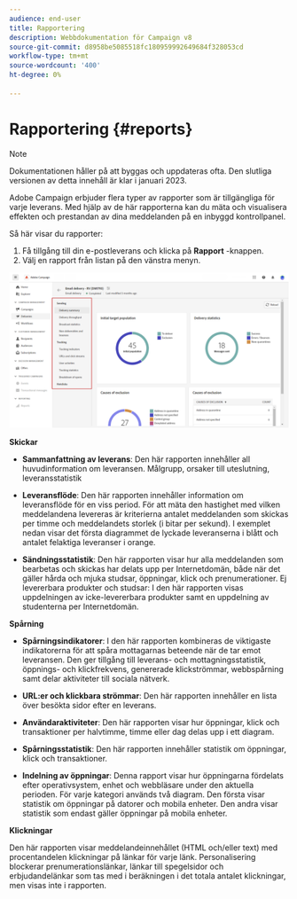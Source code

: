 ```yaml
---
audience: end-user
title: Rapportering
description: Webbdokumentation för Campaign v8
source-git-commit: d8958be5085518fc180959992649684f328053cd
workflow-type: tm+mt
source-wordcount: '400'
ht-degree: 0%

---
```


# Rapportering {#reports}

>[!NOTE]
>
>Dokumentationen håller på att byggas och uppdateras ofta. Den slutliga versionen av detta innehåll är klar i januari 2023.

<!--
detail delivery reports and how to access them

same content as in v7 (excepted for the navigation that is similar to AJO
-->

Adobe Campaign erbjuder flera typer av rapporter som är tillgängliga för varje leverans. Med hjälp av de här rapporterna kan du mäta och visualisera effekten och prestandan av dina meddelanden på en inbyggd kontrollpanel.

Så här visar du rapporter:

1. Få tillgång till din e-postleverans och klicka på **Rapport** -knappen.
1. Välj en rapport från listan på den vänstra menyn.

![](assets/reporting.png)

**Skickar**

* **Sammanfattning av leverans**: Den här rapporten innehåller all huvudinformation om leveransen. Målgrupp, orsaker till uteslutning, leveransstatistik

* **Leveransflöde**: Den här rapporten innehåller information om leveransflöde för en viss period. För att mäta den hastighet med vilken meddelandena levereras är kriterierna antalet meddelanden som skickas per timme och meddelandets storlek (i bitar per sekund). I exemplet nedan visar det första diagrammet de lyckade leveranserna i blått och antalet felaktiga leveranser i orange.

* **Sändningsstatistik**: Den här rapporten visar hur alla meddelanden som bearbetas och skickas har delats upp per Internetdomän, både när det gäller hårda och mjuka studsar, öppningar, klick och prenumerationer.
Ej levererbara produkter och studsar: I den här rapporten visas uppdelningen av icke-levererbara produkter samt en uppdelning av studenterna per Internetdomän.

**Spårning**

* **Spårningsindikatorer**: I den här rapporten kombineras de viktigaste indikatorerna för att spåra mottagarnas beteende när de tar emot leveransen. Den ger tillgång till leverans- och mottagningsstatistik, öppnings- och klickfrekvens, genererade klickströmmar, webbspårning samt delar aktiviteter till sociala nätverk.

* **URL:er och klickbara strömmar**: Den här rapporten innehåller en lista över besökta sidor efter en leverans.

* **Användaraktiviteter**: Den här rapporten visar hur öppningar, klick och transaktioner per halvtimme, timme eller dag delas upp i ett diagram.

* **Spårningsstatistik**: Den här rapporten innehåller statistik om öppningar, klick och transaktioner.

* **Indelning av öppningar**: Denna rapport visar hur öppningarna fördelats efter operativsystem, enhet och webbläsare under den aktuella perioden. För varje kategori används två diagram. Den första visar statistik om öppningar på datorer och mobila enheter. Den andra visar statistik som endast gäller öppningar på mobila enheter.

**Klickningar**

Den här rapporten visar meddelandeinnehållet (HTML och/eller text) med procentandelen klickningar på länkar för varje länk. Personalisering blockerar prenumerationslänkar, länkar till spegelsidor och erbjudandelänkar som tas med i beräkningen i det totala antalet klickningar, men visas inte i rapporten.



